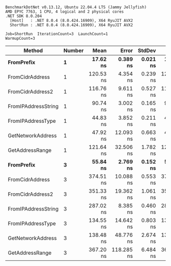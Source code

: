 ```

BenchmarkDotNet v0.13.12, Ubuntu 22.04.4 LTS (Jammy Jellyfish)
AMD EPYC 7763, 1 CPU, 4 logical and 2 physical cores
.NET SDK 8.0.204
  [Host]   : .NET 8.0.4 (8.0.424.16909), X64 RyuJIT AVX2
  ShortRun : .NET 8.0.4 (8.0.424.16909), X64 RyuJIT AVX2

Job=ShortRun  IterationCount=3  LaunchCount=1  
WarmupCount=3  

```
| Method              | Number | Mean      | Error      | StdDev   | Min       | Max       | Gen0   | Allocated |
|-------------------- |------- |----------:|-----------:|---------:|----------:|----------:|-------:|----------:|
| **FromPrefix**          | **1**      |  **17.62 ns** |   **0.389 ns** | **0.021 ns** |  **17.61 ns** |  **17.65 ns** | **0.0007** |      **56 B** |
| FromCidrAddress     | 1      | 120.53 ns |   4.354 ns | 0.239 ns | 120.34 ns | 120.79 ns | 0.0012 |     112 B |
| FromCidrAddress2    | 1      | 116.76 ns |   9.611 ns | 0.527 ns | 116.32 ns | 117.35 ns | 0.0012 |     112 B |
| FromIPAddressString | 1      |  90.74 ns |   3.002 ns | 0.165 ns |  90.55 ns |  90.84 ns | 0.0006 |      56 B |
| FromIPAddressType   | 1      |  44.83 ns |   3.852 ns | 0.211 ns |  44.61 ns |  45.03 ns | 0.0010 |      88 B |
| GetNetworkAddress   | 1      |  47.92 ns |  12.093 ns | 0.663 ns |  47.17 ns |  48.41 ns | 0.0007 |      56 B |
| GetAddressRange     | 1      | 121.64 ns |  32.506 ns | 1.782 ns | 120.47 ns | 123.70 ns | 0.0019 |     168 B |
| **FromPrefix**          | **3**      |  **55.84 ns** |   **2.769 ns** | **0.152 ns** |  **55.73 ns** |  **56.01 ns** | **0.0020** |     **168 B** |
| FromCidrAddress     | 3      | 374.51 ns |  10.088 ns | 0.553 ns | 373.88 ns | 374.90 ns | 0.0038 |     336 B |
| FromCidrAddress2    | 3      | 351.33 ns |  19.362 ns | 1.061 ns | 350.52 ns | 352.53 ns | 0.0038 |     336 B |
| FromIPAddressString | 3      | 287.02 ns |   8.385 ns | 0.460 ns | 286.70 ns | 287.55 ns | 0.0019 |     168 B |
| FromIPAddressType   | 3      | 134.55 ns |  14.642 ns | 0.803 ns | 133.93 ns | 135.46 ns | 0.0031 |     264 B |
| GetNetworkAddress   | 3      | 138.48 ns |  48.776 ns | 2.674 ns | 136.65 ns | 141.55 ns | 0.0019 |     168 B |
| GetAddressRange     | 3      | 367.20 ns | 118.285 ns | 6.484 ns | 362.83 ns | 374.65 ns | 0.0057 |     504 B |
